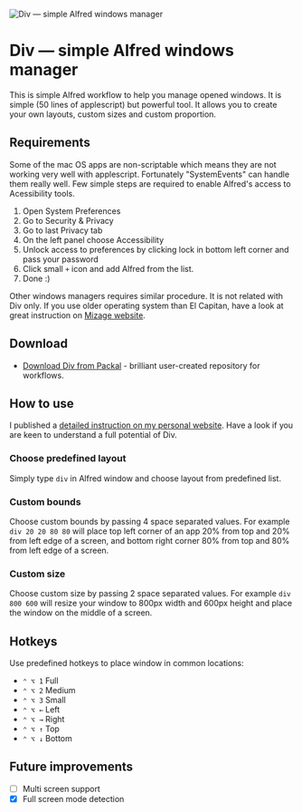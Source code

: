 ![Div — simple Alfred windows manager](https://raw.githubusercontent.com/pawelgrzybek/div/master/icon.png)

# Div — simple Alfred windows manager

This is simple Alfred workflow to help you manage opened windows. It is simple (50 lines of applescript) but powerful tool. It allows you to create your own layouts, custom sizes and custom proportion.

## Requirements

Some of the mac OS apps are non-scriptable which means they are not working very well with applescript. Fortunately "SystemEvents" can handle them really well. Few simple steps are required to enable Alfred's access to Acessibility tools.

1. Open System Preferences
2. Go to Security & Privacy
3. Go to last Privacy tab
4. On the left panel choose Accessibility
5. Unlock access to preferences by clicking lock in bottom left corner and pass your password
6. Click small `+` icon and add Alfred from the list.
7. Done :)

Other windows managers requires similar procedure. It is not related with Div only. If you use older operating system than El Capitan, have a look at great instruction on [Mizage website](http://mizage.com/help/accessibility.html).

## Download

- [Download Div from Packal](http://www.packal.org/workflow/div) - brilliant user-created repository for workflows.

## How to use

I published a [detailed instruction on my personal website](https://pawelgrzybek.com/div-simple-alfred-windows-manager/). Have a look if you are keen to understand a full potential of Div.

### Choose predefined layout

Simply type `div` in Alfred window and choose layout from predefined list.

### Custom bounds

Choose custom bounds by passing 4 space separated values. For example `div 20 20 80 80` will place top left corner of an app 20% from top and 20% from left edge of a screen, and bottom right corner 80% from top and 80% from left edge of a screen.

### Custom size

Choose custom size by passing 2 space separated values. For example `div 800 600` will resize your window to 800px width and 600px height and place the window on the middle of a screen.

## Hotkeys

Use predefined hotkeys to place window in common locations:

- `⌃ ⌥ 1` Full
- `⌃ ⌥ 2` Medium
- `⌃ ⌥ 3` Small
- `⌃ ⌥ ←` Left
- `⌃ ⌥ →` Right
- `⌃ ⌥ ↑` Top
- `⌃ ⌥ ↓` Bottom

## Future improvements

- [ ] Multi screen support
- [x] Full screen mode detection
